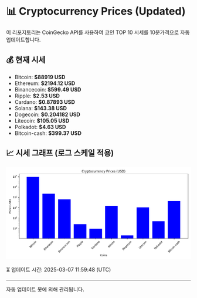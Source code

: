 
# 📊 Cryptocurrency Prices (Updated)

이 리포지토리는 CoinGecko API를 사용하여 코인 TOP 10 시세를 10분가격으로 자동 업데이트합니다.

## 💰 현재 시세
- Bitcoin: **$88919 USD**
- Ethereum: **$2194.12 USD**
- Binancecoin: **$599.49 USD**
- Ripple: **$2.53 USD**
- Cardano: **$0.87893 USD**
- Solana: **$143.38 USD**
- Dogecoin: **$0.204182 USD**
- Litecoin: **$105.05 USD**
- Polkadot: **$4.63 USD**
- Bitcoin-cash: **$399.37 USD**

## 📈 시세 그래프 (로그 스케일 적용)
![Crypto Prices](crypto_prices.png)

⏳ 업데이트 시간: 2025-03-07 11:59:48 (UTC)

---
자동 업데이트 봇에 의해 관리됩니다.
